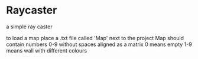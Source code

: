 # Raycaster
a simple ray caster

to load a map place a .txt file called 'Map' next to the project
Map should contain numbers 0-9 without spaces aligned as a matrix
0 means empty 
1-9 means wall with different colours
